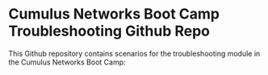 Cumulus Networks Boot Camp Troubleshooting Github Repo
===========================
This Github repository contains scenarios for the troubleshooting module in the Cumulus Networks Boot Camp:

